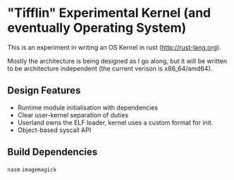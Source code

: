 "Tifflin" Experimental Kernel (and eventually Operating System)
=====

This is an experiment in writing an OS Kernel in rust (http://rust-lang.org).

Mostly the architecture is being designed as I go along, but it will be written to be architecture independent (the current verison is x86\_64/amd64).

## Design Features
- Runtime module initialisation with dependencies
- Clear user-kernel separation of duties
 - Userland owns the ELF loader, kernel uses a custom format for init.
- Object-based syscall API



## Build Dependencies
`nasm` `imagemagick`
